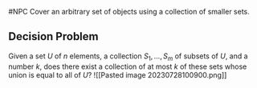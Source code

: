 #NPC
Cover an arbitrary set of objects using a collection of smaller sets.
## Decision Problem
Given a set $U$ of $n$ elements, a collection $S_1, . . . , S_m$ of subsets of $U$, and a number $k$, does there exist a collection of at most $k$ of these sets whose union is equal to all of $U$?
![[Pasted image 20230728100900.png]]